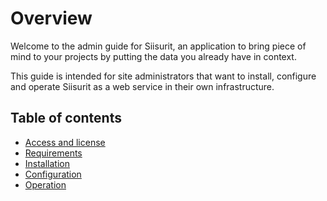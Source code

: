 # Overview

Welcome to the admin guide for Siisurit, an application to bring piece of mind to your projects by putting the data you already have in context.

This guide is intended for site administrators that want to install, configure and operate Siisurit as a web service in their own infrastructure.

## Table of contents

- [Access and license](access-and-license.md)
- [Requirements](requirements.md)
- [Installation](installation/index.md)
- [Configuration](configuration/index.md)
- [Operation](operation/index.md)
